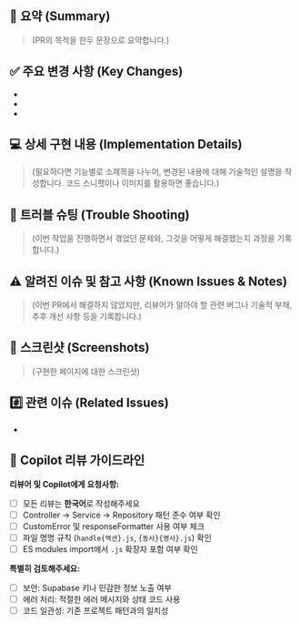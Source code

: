 ## 📝 요약 (Summary)

> (PR의 목적을 한두 문장으로 요약합니다.)

## ✅ 주요 변경 사항 (Key Changes)

- 
- 
- 

## 💻 상세 구현 내용 (Implementation Details)

> (필요하다면 기능별로 소제목을 나누어, 변경된 내용에 대해 기술적인 설명을 작성합니다. 코드 스니펫이나 이미지를 활용하면 좋습니다.)

## 🚀 트러블 슈팅 (Trouble Shooting)

> (이번 작업을 진행하면서 겪었던 문제와, 그것을 어떻게 해결했는지 과정을 기록합니다.)

## ⚠️ 알려진 이슈 및 참고 사항 (Known Issues & Notes)

> (이번 PR에서 해결하지 않았지만, 리뷰어가 알아야 할 관련 버그나 기술적 부채, 추후 개선 사항 등을 기록합니다.)

## 📸 스크린샷 (Screenshots)

> (구현한 페이지에 대한 스크린샷)

## #️⃣ 관련 이슈 (Related Issues)

-

## 🤖 Copilot 리뷰 가이드라인

**리뷰어 및 Copilot에게 요청사항:**
- [ ] 모든 리뷰는 **한국어**로 작성해주세요
- [ ] Controller → Service → Repository 패턴 준수 여부 확인
- [ ] CustomError 및 responseFormatter 사용 여부 체크
- [ ] 파일 명명 규칙 (`handle{액션}.js`, `{동사}{명사}.js`) 확인
- [ ] ES modules import에서 `.js` 확장자 포함 여부 확인

**특별히 검토해주세요:**
- [ ] 보안: Supabase 키나 민감한 정보 노출 여부
- [ ] 에러 처리: 적절한 에러 메시지와 상태 코드 사용
- [ ] 코드 일관성: 기존 프로젝트 패턴과의 일치성